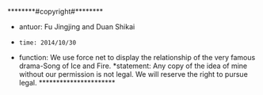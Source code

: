 \*\*\*\*\*\*\*\*#copyright#\*\*\*\*\*\*\*\*
*   antuor: Fu Jingjing and Duan Shikai
*     time: 2014/10/30
* function: We use force net to display the relationship of the very famous drama-Song of Ice and Fire.
*statement: Any copy of the idea of mine without our permission is not legal. We  will reserve the right to pursue legal.
\*\*\*\*\*\*\*\*\*\*\*\*\*\*\*\*\*\*\*\*\*\*
